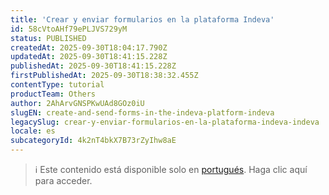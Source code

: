 ```yaml
---
title: 'Crear y enviar formularios en la plataforma Indeva'
id: 58cVtoAHf79ePLJVS729yM
status: PUBLISHED
createdAt: 2025-09-30T18:04:17.790Z
updatedAt: 2025-09-30T18:41:15.228Z
publishedAt: 2025-09-30T18:41:15.228Z
firstPublishedAt: 2025-09-30T18:38:32.455Z
contentType: tutorial
productTeam: Others
author: 2AhArvGNSPKwUAd8GOz0iU
slugEN: create-and-send-forms-in-the-indeva-platform-indeva
legacySlug: crear-y-enviar-formularios-en-la-plataforma-indeva-indeva
locale: es
subcategoryId: 4k2nT4bkX7B73rZyIhw8aE
---
```


> ℹ️ Este contenido está disponible solo en [portugués](/pt/tutorial/criar-e-enviar-formularios-na-plataforma-indeva--58cVtoAHf79ePLJVS729yM). Haga clic aquí para acceder.
